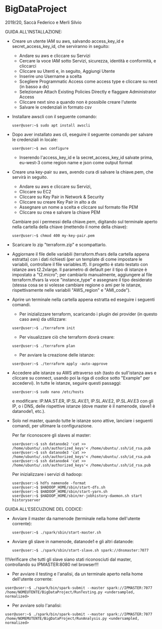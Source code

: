 # BigDataProject
2019/20, Saccà Federico e Merli Silvio

GUIDA ALL'INSTALLAZIONE:

- Creare un utente IAM su aws, salvando access_key_id e secret_access_key_id, che serviranno in seguito:
    - Andare su aws e cliccare su Servizi
    - Cercare la voce IAM sotto Servizi, sicurezza, identità e conformità, e cliccarci
    - Cliccare su Utenti e, in seguito, Aggiungi Utente
    - Inserire uno Username a scelta
    - Scegliere Programmatic Access come access type e cliccare su next (in basso a dx)
    - Selezionare Attach Existing Policies Directly e flaggare Administrator Access
    - Cliccare next sino a quando non è possibile creare l'utente
    - Salvare le credenziali in formato csv
    
- Installare awscli con il seguente comando:
    
    ```console
    user@user:~$ sudo apt install awscli
    ```
 
- Dopo aver installato aws cli, eseguire il seguente comando per salvare le credenziali in locale:

    ```console
    user@user:~$ aws configure
    ```
    
    - Inserendo l'access_key_id e la secret_access_key_id salvate prima, eu-west-3 come region name e json come output format
    
- Creare una key-pair su aws, avendo cura di salvare la chiave.pem, che servirà in seguito.
    
    - Andare su aws e cliccare su Servizi,
    - Cliccare su EC2
    - Cliccare su Key Pair in Network & Security
    - Cliccare su creare Key Pair in alto a dx
    - Assegnare un nome a scelta e cliccare sul formato file PEM
    - Cliccare su crea e salvare la chiave PEM
    
    Cambiare poi i permessi della chiave.pem, digitando sul terminale aperto nella cartella della chiave (mettendo il nome della chiave):
    ```console
    user@user:~$ chmod 400 my-key-pair.pem
    ```

- Scaricare lo zip "terraform.zip" e scompattarlo.
- Aggiornare il file delle variabili (terraform.tfvars della cartella appena estratta) con i dati richiesti (per un template di come impostare le variabili, controllare il file variables.tf). Il progetto è stato testato con istanze aws t2.2xlarge. Il parametro di default per il tipo di istanze è impostato a "t2.micro"; per cambiarlo manualmente, aggiungere al file terraform.tfvars la voce "instance_type" e assegnare il tipo desiderato (stessa cosa se si volesse cambiare regione o ami per le istanze, rispettivamente nelle variabili "AWS_region" e "AMI_code").

- Aprire un terminale nella cartella appena estratta ed eseguire i seguenti comandi.
    
    - Per inizializzare terraform, scaricando i plugin dei provider (in questo caso aws) da utilizzare:
    ```console
    user@user:~$ ./terraform init
    ```
    
    - Per visualizzare ciò che terraform dovrà creare:
    ```console
    user@user:~$ ./terraform plan
    ```
  
    - Per avviare la creazione delle istanze:
    ```console
    user@user:~$ ./terraform apply -auto-approve
    ```
    
- Accedere alle istanze su AWS attraverso ssh (tasto dx sull'istanza aws e cliccare su connect, usando poi la riga di codice sotto "Example" per accedervi). In tutte le istanze, seguire questi passaggi:

    ```console
    user@user:~$ sudo nano /etc/hosts
    ```
    e modificare: IP.MA.ST.ER, IP.SL.AV.E1, IP.SL.AV.E2, IP.SL.AV.E3 con gli IP, o i DNS, delle rispettive istanze (dove master è il namenode, slave1 è datanode1, etc.).
    
- Solo nel master, quando tutte le istanze sono attive, lanciare i seguenti comandi, per ultimare la configurazione.

    Per far riconoscere gli slaves al master:
    ```console
    user@user:~$ ssh datanode2 'cat >> /home/ubuntu/.ssh/authorized_keys'< /home/ubuntu/.ssh/id_rsa.pub
    user@user:~$ ssh datanode3 'cat >> /home/ubuntu/.ssh/authorized_keys'< /home/ubuntu/.ssh/id_rsa.pub
    user@user:~$ ssh datanode4 'cat >> /home/ubuntu/.ssh/authorized_keys'< /home/ubuntu/.ssh/id_rsa.pub
    ```
    
    Per inizializzare i servizi di hadoop:
    
    ```console
    user@user:~$ hdfs namenode -format
    user@user:~$ $HADOOP_HOME/sbin/start-dfs.sh
    user@user:~$ $HADOOP_HOME/sbin/start-yarn.sh
    user@user:~$ $HADOOP_HOME/sbin/mr-jobhistory-daemon.sh start historyserver
    ```

GUIDA ALL'ESECUZIONE DEL CODICE:

- Avviare il master da namenode (terminale nella home dell'utente corrente):

    ```console
    user@user:~$ ./spark/sbin/start-master.sh
    ```

- Avviare gli slave in namenode, datanode1 e gli altri datanode:

    ```console
    user@user:~$ ./spark/sbin/start-slave.sh spark://dnsmaster:7077
    ```

!!!Verificare che tutti gli slave siano stati riconosciuti dal master, controllando su IPMASTER:8080 nel browser!!!
    
- Per avviare il testing e l'analisi, da un terminale aperto nella home dell'utente corrente:
```console
user@user:~$ ./spark/bin/spark-submit --master spark://IPMASTER:7077 /home/NOMEUTENTE/BigDataProject/RunTesting.py <undersampled, normalized>
```

- Per avviare solo l'analisi:
```console
user@user:~$ ./spark/bin/spark-submit --master spark://IPMASTER:7077 /home/NOMEMUTENTE/BigDataProject/RunAnalysis.py <undersampled, normalized>
```


